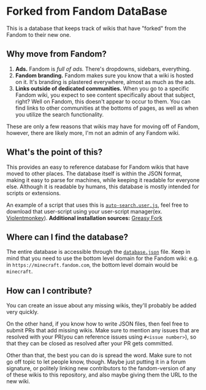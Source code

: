 # Forked from Fandom DataBase

This is a database that keeps track of wikis that have "forked" from the Fandom to their new one.

## Why move from Fandom?

1. **Ads.** Fandom is *full of ads.* There's dropdowns, sidebars, everything.
2. **Fandom branding.** Fandom makes sure you know that a wiki is hosted on it. It's branding is plastered everywhere, almost as much as the ads.
3. **Links outside of dedicated communities.** When you go to a specific Fandom wiki, you expect to see content specifically about that subject, right? Well on Fandom, this doesn't appear to occur to them. You can find links to other communities at the bottoms of pages, as well as when you utilize the search functionality.

These are only a few reasons that wikis may have for moving off of Fandom, however, there are likely more, I'm not an admin of any Fandom wiki.

## What's the point of this?

This provides an easy to reference database for Fandom wikis that have moved to other places. The database itself is within the JSON format, making it easy to parse for machines, while keeping it readable for everyone else. Although it is readable by humans, this database is mostly intended for scripts or extensions.

An example of a script that uses this is [`auto-search.user.js`](auto-search.user.js), feel free to download that user-script using your user-script manager(ex. [Violentmonkey](https://violentmonkey.github.io/)). **Additional installation sources:** [Greasy Fork](https://greasyfork.org/en/scripts/476527-fandom-redirect)

## Where can I find the database?

The entire database is accessible through the [`database.json`](database.json) file. Keep in mind that you need to use the bottom level domain for the Fandom wiki: e.g. in `https://minecraft.fandom.com`, the bottom level domain would be `minecraft`.

## How can I contribute?

You can create an issue about any missing wikis, they'll probably be added very quickly.

On the other hand, if you know how to write JSON files, then feel free to submit PRs that add missing wikis. Make sure to mention any issues that are resolved with your PR(you can reference issues using `#<issue number>`), so that they can be closed as resolved after your PR gets committed.

Other than that, the best you can do is spread the word. Make sure to not go off topic to let people know, though. Maybe just putting it in a forum signature, or politely linking new contributors to the fandom-version of any of these wikis to this repository, and also maybe giving them the URL to the new wiki.
